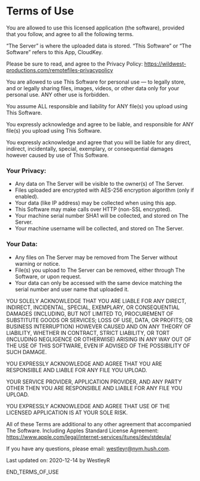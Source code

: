 # Terms of Use

You are allowed to use this licensed application (the software),
provided that you follow, and agree to all the following terms.

“The Server” is where the uploaded data is stored. “This Software”
or “The Software” refers to this App, CloudKey.

Please be sure to read, and agree to the Privacy Policy:
https://wildwest-productions.com/remotefiles-privacypolicy

You are allowed to use This Software for personal use — to legally
store, and or legally sharing files, images, videos, or other data
only for your personal use. ANY other use is forbidden.

You assume ALL responsible and liability for ANY file(s) you upload
using This Software.

You expressly acknowledge and agree to be liable, and responsible
for ANY file(s) you upload using This Software.

You expressly acknowledge and agree that you will be liable for any
direct, indirect, incidentally, special, exemplary, or consequential
damages however caused by use of This Software.

### Your Privacy:
 - Any data on The Server will be visible to the owner(s) of The Server.
 - Files uploaded are encrypted with AES-256 encryption algorithm (only if enabled).
 - Your data (like IP address) may be collected when using this app.
 - This Software may make calls over HTTP (non-SSL encrypted).
 - Your machine serial number SHA1 will be collected, and stored on The Server.
 - Your machine username will be collected, and stored on The Server.

### Your Data:
 - Any files on The Server may be removed from The Server without warning or notice.
 - File(s) you upload to The Server can be removed, either through The Software, or upon request.
 - Your data can only be accessed with the same device matching the serial number and user name that uploaded it.

YOU SOLELY ACKNOWLEDGE THAT YOU ARE LIABLE FOR ANY DIRECT, INDIRECT, INCIDENTAL, SPECIAL, EXEMPLARY, OR CONSEQUENTIAL DAMAGES (INCLUDING, BUT NOT LIMITED TO, PROCUREMENT OF SUBSTITUTE GOODS OR SERVICES; LOSS OF USE, DATA, OR PROFITS; OR BUSINESS INTERRUPTION) HOWEVER CAUSED AND ON ANY THEORY OF LIABILITY, WHETHER IN CONTRACT, STRICT LIABILITY, OR TORT (INCLUDING NEGLIGENCE OR OTHERWISE) ARISING IN ANY WAY OUT OF THE USE OF THIS SOFTWARE, EVEN IF ADVISED OF THE POSSIBILITY OF SUCH DAMAGE.

YOU EXPRESSLY ACKNOWLEDGE AND AGREE THAT YOU ARE RESPONSIBLE AND LIABLE FOR ANY FILE YOU UPLOAD.

YOUR SERVICE PROVIDER, APPLICATION PROVIDER, AND ANY PARTY OTHER THEN YOU ARE RESPONSIBLE AND LIABLE FOR ANY FILE YOU UPLOAD.

YOU EXPRESSLY ACKNOWLEDGE AND AGREE THAT USE OF THE LICENSED APPLICATION IS AT YOUR SOLE RISK. 

All of these Terms are additional to any other agreement that accompanied The Software. Including Apples Standard License Agreement: https://www.apple.com/legal/internet-services/itunes/dev/stdeula/

If you have any questions, please email: westleyr@nym.hush.com.

Last updated on: 2020-12-14 by WestleyR

END_TERMS_OF_USE
